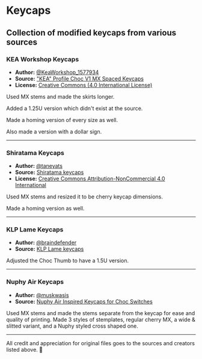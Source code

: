 # Keycaps
## Collection of modified keycaps from various sources

### **KEA Workshop Keycaps**

- **Author:** [@KeaWorkshop_1577934](https://www.printables.com/@KeaWorkshop_1577934)
- **Source:** ["KEA" Profile Choc V1 MX Spaced Keycaps](https://www.printables.com/model/685983-kea-workshop-choc-v1-mx-spaced-keycaps)
- **License:** [Creative Commons (4.0 International License)](https://creativecommons.org/licenses/by/4.0/)

Used MX stems and made the skirts longer.

Added a 1.25U version which didn't exist at the source.

Made a homing version of every size as well.

Also made a version with a dollar sign.
______
### **Shiratama Keycaps**

- **Author:** [@taneyats](https://twitter.com/taneyats)
- **Source:** [Shiratama keycaps](https://taneyats.booth.pm/items/4020198)
- **License:** [Creative Commons Attribution-NonCommercial 4.0 International](https://creativecommons.org/licenses/by-nc/4.0/)


Used MX stems and resized it to be cherry keycap dimensions.

Made a homing version as well.

______
### **KLP Lame Keycaps**

- **Author:** [@braindefender](https://github.com/braindefender)
- **Source:** [KLP Lame keycaps](https://github.com/braindefender/KLP-Lame-Keycaps/blob/master/README.md)

Adjusted the Choc Thumb to have a 1.5U version.

______
### **Nuphy Air Keycaps**

- **Author:** [@muskwasis](https://thangs.com/designer/muskwasis)
- **Source:** [Nuphy Air Inspired Keycaps for Choc Switches](https://thangs.com/designer/muskwasis/3d-model/Nuphy%20Air%20Inspired%20Keycap%20for%20Choc%20Switches-58178)

Used MX stems and made the stems separate from the keycap for ease and quality of printing.
Made 3 styles of stemplates, regular cherry MX, a wide & slitted variant, and a Nuphy styled cross shaped one.

______
All credit and appreciation for original files goes to the sources and creators listed above. 🙏
